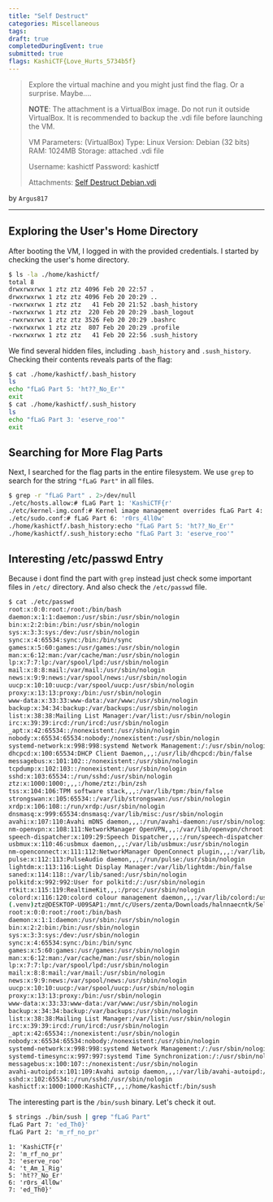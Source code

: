 ```yaml
---
title: "Self Destruct"
categories: Miscellaneous
tags: 
draft: true
completedDuringEvent: true
submitted: true
flags: KashiCTF{Love_Hurts_5734b5f}
---
```

> Explore the virtual machine and you might just find the flag. Or a surprise. Maybe....
>
> **NOTE**: The attachment is a VirtualBox image. Do not run it outside VirtualBox. It is recommended to backup the .vdi file before launching the VM.
>
> VM Parameters: (VirtualBox)
> Type: Linux
> Version: Debian (32 bits)
> RAM: 1024MB
> Storage: attached .vdi file
>
> Username: kashictf
> Password: kashictf
>
> Attachments: [Self Destruct Debian.vdi](https://drive.google.com/file/d/1DFJn8cXhMBxq_NIixJo_J73Dkz9H2iSc/view?usp=drive_link)

by `Argus817`

---

## Exploring the User's Home Directory

After booting the VM, I logged in with the provided credentials. I started by checking the user's home directory.

```sh
$ ls -la ./home/kashictf/
total 8
drwxrwxrwx 1 ztz ztz 4096 Feb 20 22:57 .
drwxrwxrwx 1 ztz ztz 4096 Feb 20 20:29 ..
-rwxrwxrwx 1 ztz ztz   41 Feb 20 21:52 .bash_history
-rwxrwxrwx 1 ztz ztz  220 Feb 20 20:29 .bash_logout
-rwxrwxrwx 1 ztz ztz 3526 Feb 20 20:29 .bashrc
-rwxrwxrwx 1 ztz ztz  807 Feb 20 20:29 .profile
-rwxrwxrwx 1 ztz ztz   41 Feb 20 22:56 .sush_history
```

We find several hidden files, including `.bash_history` and `.sush_history`. Checking their contents reveals parts of the flag:

```sh
$ cat ./home/kashictf/.bash_history
ls
echo "fLaG Part 5: 'ht??_No_Er'"
exit
$ cat ./home/kashictf/.sush_history
ls
echo "fLaG Part 3: 'eserve_roo'"
exit
```

## Searching for More Flag Parts

Next, I searched for the flag parts in the entire filesystem. We use `grep` to search for the string `"fLaG Part"` in all files.

```sh
$ grep -r "fLaG Part" . 2>/dev/null
./etc/hosts.allow:# fLaG Part 1: 'KashiCTF{r'
./etc/kernel-img.conf:# Kernel image management overrides fLaG Part 4: 't_Am_1_Rig'
./etc/sudo.conf:# fLaG Part 6: 'r0rs_4ll0w'
./home/kashictf/.bash_history:echo "fLaG Part 5: 'ht??_No_Er'"
./home/kashictf/.sush_history:echo "fLaG Part 3: 'eserve_roo'"
```

## Interesting /etc/passwd Entry

Because i dont find the part with `grep` instead just check some important files in `/etc/` directory. And also check the `/etc/passwd` file.

```sh
$ cat ./etc/passwd
root:x:0:0:root:/root:/bin/bash
daemon:x:1:1:daemon:/usr/sbin:/usr/sbin/nologin
bin:x:2:2:bin:/bin:/usr/sbin/nologin
sys:x:3:3:sys:/dev:/usr/sbin/nologin
sync:x:4:65534:sync:/bin:/bin/sync
games:x:5:60:games:/usr/games:/usr/sbin/nologin
man:x:6:12:man:/var/cache/man:/usr/sbin/nologin
lp:x:7:7:lp:/var/spool/lpd:/usr/sbin/nologin
mail:x:8:8:mail:/var/mail:/usr/sbin/nologin
news:x:9:9:news:/var/spool/news:/usr/sbin/nologin
uucp:x:10:10:uucp:/var/spool/uucp:/usr/sbin/nologin
proxy:x:13:13:proxy:/bin:/usr/sbin/nologin
www-data:x:33:33:www-data:/var/www:/usr/sbin/nologin
backup:x:34:34:backup:/var/backups:/usr/sbin/nologin
list:x:38:38:Mailing List Manager:/var/list:/usr/sbin/nologin
irc:x:39:39:ircd:/run/ircd:/usr/sbin/nologin
_apt:x:42:65534::/nonexistent:/usr/sbin/nologin
nobody:x:65534:65534:nobody:/nonexistent:/usr/sbin/nologin
systemd-network:x:998:998:systemd Network Management:/:/usr/sbin/nologin
dhcpcd:x:100:65534:DHCP Client Daemon,,,:/usr/lib/dhcpcd:/bin/false
messagebus:x:101:102::/nonexistent:/usr/sbin/nologin
tcpdump:x:102:103::/nonexistent:/usr/sbin/nologin
sshd:x:103:65534::/run/sshd:/usr/sbin/nologin
ztz:x:1000:1000:,,,:/home/ztz:/bin/zsh
tss:x:104:106:TPM software stack,,,:/var/lib/tpm:/bin/false
strongswan:x:105:65534::/var/lib/strongswan:/usr/sbin/nologin
xrdp:x:106:108::/run/xrdp:/usr/sbin/nologin
dnsmasq:x:999:65534:dnsmasq:/var/lib/misc:/usr/sbin/nologin
avahi:x:107:110:Avahi mDNS daemon,,,:/run/avahi-daemon:/usr/sbin/nologin
nm-openvpn:x:108:111:NetworkManager OpenVPN,,,:/var/lib/openvpn/chroot:/usr/sbin/nologin
speech-dispatcher:x:109:29:Speech Dispatcher,,,:/run/speech-dispatcher:/bin/false
usbmux:x:110:46:usbmux daemon,,,:/var/lib/usbmux:/usr/sbin/nologin
nm-openconnect:x:111:112:NetworkManager OpenConnect plugin,,,:/var/lib/NetworkManager:/usr/sbin/nologin
pulse:x:112:113:PulseAudio daemon,,,:/run/pulse:/usr/sbin/nologin
lightdm:x:113:116:Light Display Manager:/var/lib/lightdm:/bin/false
saned:x:114:118::/var/lib/saned:/usr/sbin/nologin
polkitd:x:992:992:User for polkitd:/:/usr/sbin/nologin
rtkit:x:115:119:RealtimeKit,,,:/proc:/usr/sbin/nologin
colord:x:116:120:colord colour management daemon,,,:/var/lib/colord:/usr/sbin/nologin
(.venv)ztz@DESKTOP-U09SAP1:/mnt/c/Users/zenta/Downloads/halnnaecntk/Self Destruct Debian/0$ cat ./etc/passwd
root:x:0:0:root:/root:/bin/bash
daemon:x:1:1:daemon:/usr/sbin:/usr/sbin/nologin
bin:x:2:2:bin:/bin:/usr/sbin/nologin
sys:x:3:3:sys:/dev:/usr/sbin/nologin
sync:x:4:65534:sync:/bin:/bin/sync
games:x:5:60:games:/usr/games:/usr/sbin/nologin
man:x:6:12:man:/var/cache/man:/usr/sbin/nologin
lp:x:7:7:lp:/var/spool/lpd:/usr/sbin/nologin
mail:x:8:8:mail:/var/mail:/usr/sbin/nologin
news:x:9:9:news:/var/spool/news:/usr/sbin/nologin
uucp:x:10:10:uucp:/var/spool/uucp:/usr/sbin/nologin
proxy:x:13:13:proxy:/bin:/usr/sbin/nologin
www-data:x:33:33:www-data:/var/www:/usr/sbin/nologin
backup:x:34:34:backup:/var/backups:/usr/sbin/nologin
list:x:38:38:Mailing List Manager:/var/list:/usr/sbin/nologin
irc:x:39:39:ircd:/run/ircd:/usr/sbin/nologin
_apt:x:42:65534::/nonexistent:/usr/sbin/nologin
nobody:x:65534:65534:nobody:/nonexistent:/usr/sbin/nologin
systemd-network:x:998:998:systemd Network Management:/:/usr/sbin/nologin
systemd-timesync:x:997:997:systemd Time Synchronization:/:/usr/sbin/nologin
messagebus:x:100:107::/nonexistent:/usr/sbin/nologin
avahi-autoipd:x:101:109:Avahi autoip daemon,,,:/var/lib/avahi-autoipd:/usr/sbin/nologin
sshd:x:102:65534::/run/sshd:/usr/sbin/nologin
kashictf:x:1000:1000:KashiCTF,,,:/home/kashictf:/bin/sush
```

The interesting part is the `/bin/sush` binary. Let's check it out.

```sh
$ strings ./bin/sush | grep "fLaG Part"              
fLaG Part 7: 'ed_Th0}'
fLaG Part 2: 'm_rf_no_pr'
```

```
1: 'KashiCTF{r'  
2: 'm_rf_no_pr'  
3: 'eserve_roo'  
4: 't_Am_1_Rig'  
5: 'ht??_No_Er'  
6: 'r0rs_4ll0w'  
7: 'ed_Th0}'  
```
